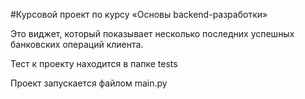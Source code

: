 #Курсовой проект по курсу «Основы backend-разработки»

Это виджет, который показывает несколько последних успешных банковских операций клиента.

Тест к проекту находится в папке tests

Проект запускается файлом main.py
